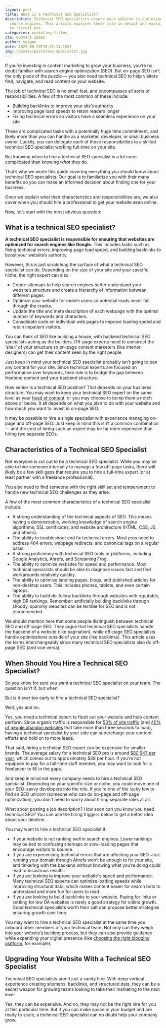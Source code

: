 ```yaml
---
layout: post
title: What is a Technical SEO Specialist?
description: Technical SEO specialists ensure your website is optimized for
  search engines. This article explores their role in detail and explains when
  to recruit one.
categories: marketing-titles
cta: Content Ideas
author: meagan
date: 2023-08-29T19:35:11.155Z
img: /assets/posts/seo-specialist.jpg
---
```

If you’re investing in content marketing to grow your business, you’re no doubt familiar with search engine optimization (SEO). But on-page SEO isn’t the only piece of the puzzle — you also need technical SEO to help visitors find, navigate, and read content on your website.

The job of technical SEO is no small feat, and encompasses all sorts of responsibilities. A few of the most common of these include:

* Building backlinks to improve your site’s authority
* Improving page load speeds to retain readers longer
* Fixing technical errors so visitors have a seamless experience on your site

These are complicated tasks with a potentially huge time commitment, and likely more than you can handle as a marketer, developer, or small business owner. Luckily, you can delegate each of these responsibilities to a skilled technical SEO specialist working full-time on your site.

But knowing *when* to hire a technical SEO specialist is a lot more complicated than knowing *what* they do.

That’s why we wrote this guide covering everything you should know about technical SEO specialists. Our goal is to familiarize you with their many benefits so you can make an informed decision about finding one for your business.

Once we explain what their characteristics and responsibilities are, we also cover when you should hire a professional to get your website seen online.

Now, let’s start with the most obvious question:

## What is a technical SEO specialist?

**A technical SEO specialist is responsible for ensuring that websites are optimized for search engines like Google.** This includes tasks such as fixing technical errors, improving page load speed, and building backlinks to boost your website’s authority.

However, this is just scratching the surface of what a technical SEO specialist can do. Depending on the size of your site and your specific niche, the right expert can also:

* Create sitemaps to help search engines better understand your website’s structure and create a hierarchy of information between different pages.
* Optimize your website for mobile users so potential leads never fall through the cracks.
* Update the title and meta description of each webpage with the optimal number of keywords and characters.
* Consolidate code on individual web pages to improve loading speed and retain impatient visitors.

You can think of SEO like building a house, with backend technical SEO specialists acting as the builders. Off-page experts need to construct the ‘shell’ of your structure so on-page content marketers (like interior designers) can get their content seen by the right people.

Just keep in mind your technical SEO specialist probably isn’t going to pen any content for your site. Since technical experts are focused on performance over keywords, their role is to bridge the gap between frontend content and your backend structure. 

How senior is a technical SEO position? That depends on your business structure. You may want to keep your technical SEO expert on the same level as your [head of content](https://draft.dev/learn/what-is-a-head-of-content), or you may choose to bump them a notch above or below. It all depends on what you plan to do with your website and how much you want to invest in on-page SEO.

It may be possible to hire a single specialist with experience managing on-page and off-page SEO. Just keep in mind this isn’t a common combination — and the cost of hiring such an expert may be far more expensive than hiring two separate SEOs.

## Characteristics of a Technical SEO Specialist

Not everyone is cut out to be a technical SEO specialist. While you may be able to hire someone internally to manage a few off-page tasks, there will likely be a few skill gaps that require you to hire a full-time expert (or at least partner with a freelance professional).

You also need to find someone with the right skill set and temperament to handle new technical SEO challenges as they arise.

A few of the most common characteristics of a technical SEO specialist include:

* A strong understanding of the technical aspects of SEO. This means having a demonstrable, working knowledge of search engine algorithms, SSL certificates, and website architecture (HTML, CSS, JS, and others). 
* The ability to troubleshoot and fix technical errors. Most pros need to address 404 errors, webpage redirects, and canonical tags on a regular basis. 
* A strong proficiency with technical SEO tools or platforms, including Google Analytics, Ahrefs, and Screaming Frog.
* The ability to optimize websites for speed and performance. Most technical specialists should be able to diagnose issues fast and find workarounds relatively quickly.
* The ability to optimize landing pages, blogs, and published articles for non-desktop users. This includes phones, tablets, and even certain laptops.
* The ability to build do-follow backlinks through websites with reputable, high DR rankings. Remember: artificially building backlinks through shoddy, spammy websites can be terrible for SEO and is not recommended.

We should mention here that some people distinguish between technical SEO and off-page SEO. They argue that technical SEO specialists handle the backend of a website (like pagination), while off-page SEO specialists handle optimizations outside of your site (like backlinks). This article uses the terms interchangeably since many technical SEO specialists also do off-page SEO (and vice versa).

## When Should You Hire a Technical SEO Specialist?

So you know for sure you want a technical SEO specialist on your team. The question isn’t if, but when.

But is it ever too early to hire a technical SEO specialist?

Well, yes and no.

Yes, you need a technical expert to flesh out your website and help content perform. Since organic traffic is responsible for [53% of site traffic](https://www.demandsage.com/seo-statistics/) (and [40% of people abandon websites](https://neilpatel.com/blog/loading-time/) that take more than three seconds to load), having a technical specialist by your side can supercharge your content efforts and hold on to more leads.

That said, hiring a technical SEO expert can be expensive for smaller brands. The average salary for a technical SEO pro is around [$80,647 per year](https://www.ziprecruiter.com/Salaries/Technical-SEO-Salary), which comes out to approximately $39 per hour. If you’re not equipped to pay for a full-time staff member, you may want to look for a freelancer to fill in the gaps. 

And keep in mind not every company needs to hire a technical SEO specialist. Depending on your specific size or niche, you could move one of your SEO-savvy developers into the role. If you’re one of the lucky few to find an SEO unicorn (someone who can do on-page and off-page optimization), you don’t need to worry about hiring separate roles at all.

What about posting a job description? How soon can you know you need technical SEO? You can use the hiring triggers below to get a better idea about your timeline.

You may want to hire a technical SEO specialist if:

* If your website is not ranking well in search engines. Lower rankings may be tied to confusing sitemaps or slow-loading pages that encourage visitors to bounce.
* If you are experiencing technical errors that are affecting your SEO. Just running your domain through Ahrefs won’t be enough to fix your site, and tinkering with the backend without knowing what you’re doing could lead to disastrous results.
* If you are looking to improve your website's speed and performance. Many technical SEO experts can optimize loading speeds while improving structural data, which makes content easier for search bots to understand and more fun for users to read.
* If you are looking to build backlinks to your website. Paying for links or settling for low DA websites is rarely a good strategy for online growth. Good technical specialists worth their salt can propose better strategies ensuring growth over time.

You may want to hire a technical SEO specialist at the same time you onboard other members of your technical team. Not only can they weigh into your website’s building process, but they can also provide guidance while expanding your digital presence (like [choosing the right blogging platform](https://draft.dev/learn/platforms/), for example).

## Upgrading Your Website With a Technical SEO Specialist

Technical SEO specialists aren’t just a vanity hire. With deep vertical experience creating sitemaps, backlinks, and structured data, they can be a secret weapon for growing teams looking to take their marketing to the next level. 

Yes, they can be expensive. And no, they may not be the right hire for you at this particular time. But if you can make space in your budget and are ready to scale, a technical SEO specialist can no doubt help your company grow.
